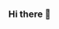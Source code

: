 ### Hi there 👋

<!--
**NamanKumar22/NamanKumar22** is a ✨ _special_ ✨ repository because its `README.md` (this file) appears on your GitHub profile.

Here are some ideas to get you started:

- 🔭 I’m currently working on ...Web Services
- 🌱 I’m currently learning ...Restful
- 👯 I’m looking to collaborate on ...Open Source
- 🤔 I’m looking for help with ...quizzes
- 💬 Ask me about ...JavaScript
- 📫 How to reach me: ...
- 😄 Pronouns: ...
- ⚡ Fun fact: ...
-->

